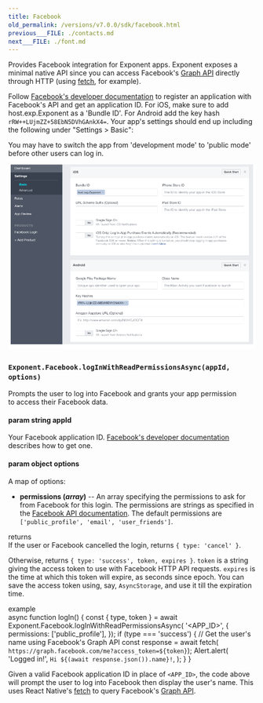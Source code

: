 ```yaml
---
title: Facebook
old_permalink: /versions/v7.0.0/sdk/facebook.html
previous___FILE: ./contacts.md
next___FILE: ./font.md
---
```


Provides Facebook integration for Exponent apps. Exponent exposes a minimal native API since you can access Facebook's [Graph API](https://developers.facebook.com/docs/graph-api) directly through HTTP (using [fetch](https://facebook.github.io/react-native/docs/network.html#fetch), for example).

Follow [Facebook's developer documentation](https://developers.facebook.com/docs/apps/register) to register an application with Facebook's API and get an application ID. For iOS, make sure to add host.exp.Exponent as a 'Bundle ID'. For Android add the key hash `rRW++LUjmZZ+58EbN5DVhGAnkX4=`. Your app's settings should end up including the following under "Settings > Basic":

You may have to switch the app from 'development mode' to 'public mode' before other users can log in.

![](./facebook-app-settings.png)

### `Exponent.Facebook.logInWithReadPermissionsAsync(appId, options)`

Prompts the user to log into Facebook and grants your app permission  
to access their Facebook data.

#### param string appId

Your Facebook application ID. [Facebook's developer documentation](https://developers.facebook.com/docs/apps/register) describes how to get one.

#### param object options

A map of options:

-   **permissions (_array_)** -- An array specifying the permissions to ask for from Facebook for this login. The permissions are strings as specified in the [Facebook API documentation](https://developers.facebook.com/docs/facebook-login/permissions). The default permissions are `['public_profile', 'email', 'user_friends']`.

returns  
If the user or Facebook cancelled the login, returns `{ type: 'cancel' }`.

Otherwise, returns `{ type: 'success', token, expires }`. `token` is a string giving the access token to use with Facebook HTTP API requests. `expires` is the time at which this token will expire, as seconds since epoch. You can save the access token using, say, `AsyncStorage`, and use it till the expiration time.

example  
    async function logIn() {
      const { type, token } = await Exponent.Facebook.logInWithReadPermissionsAsync(
        '&lt;APP_ID>', {
          permissions: ['public_profile'],
        });
      if (type === 'success') {
        // Get the user's name using Facebook's Graph API
        const response = await fetch(
          `https://graph.facebook.com/me?access_token=${token}`);
        Alert.alert(
          'Logged in!',
          `Hi ${(await response.json()).name}!`,
        );
      }
    }

Given a valid Facebook application ID in place of `<APP_ID>`, the code above will prompt the user to log into Facebook then display the user's name. This uses React Native's [fetch](https://facebook.github.io/react-native/docs/network.html#fetch) to query Facebook's [Graph API](https://developers.facebook.com/docs/graph-api).
